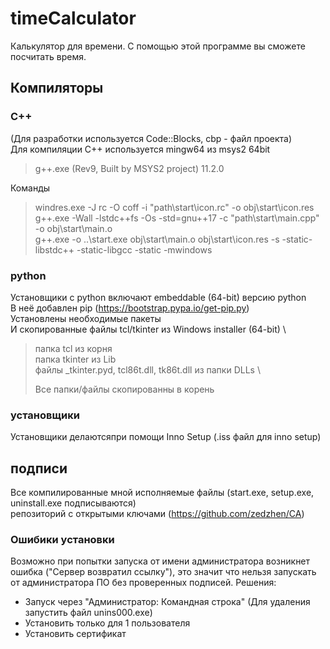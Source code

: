 # timeCalculator
Калькулятор для времени.
С помощью этой программе вы сможете посчитать время.

## Компиляторы
### C++
(Для разработки используется Code::Blocks, cbp - файл проекта) \
Для компиляции C++ используется mingw64 из msys2 64bit
> g++.exe (Rev9, Built by MSYS2 project) 11.2.0 

Команды
> windres.exe   -J rc -O coff -i "path\start\icon.rc" -o obj\start\icon.res \
> g++.exe -Wall -lstdc++fs -Os -std=gnu++17  -c "path\start\main.cpp" -o obj\start\main.o \
> g++.exe  -o ..\start.exe  obj\start\main.o obj\start\icon.res -s -static-libstdc++ -static-libgcc -static   -mwindows

### python
Установщики с python включают embeddable (64-bit) версию python \
В неё добавлен pip (https://bootstrap.pypa.io/get-pip.py) \
Установлены необходимые пакеты \
И скопированные файлы tcl/tkinter из Windows installer (64-bit) \
> папка tcl из корня \
> папка tkinter из Lib \
> файлы _tkinter.pyd, tcl86t.dll, tk86t.dll из папки DLLs \
> 
> Все папки/файлы скопированны в корень

### установщики
Установщики делаютсяпри помощи Inno Setup (.iss файл для inno setup)

## подписи
Все компилированные мной исполняемые файлы (start.exe, setup.exe, uninstall.exe подписываются) \
репозиторий с открытыми ключами (https://github.com/zedzhen/CA)
### Ошибики установки
Возможно при попытки запуска от имени администратора возникнет ошибка ("Сервер возвратил ссылку"), это значит что нельзя запускать от администратора ПО без проверенных подписей.
Решения:
* Запуск через "Администратор: Командная строка" (Для удаления запустить файл unins000.exe)
* Установить только для 1 пользователя
* Установить сертификат
